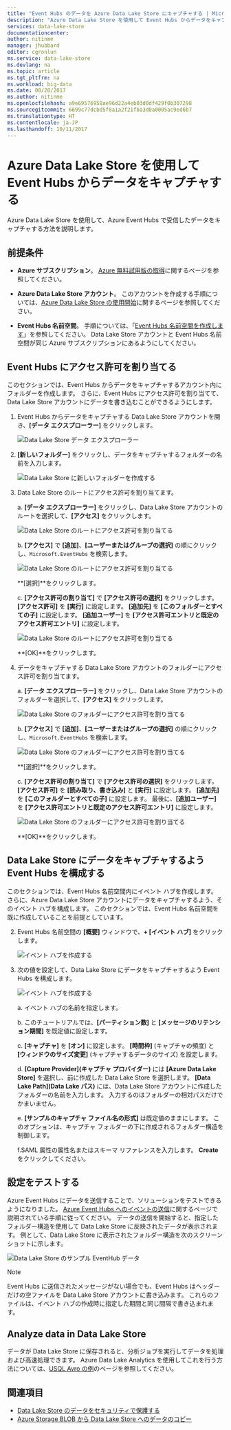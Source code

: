 ```yaml
---
title: "Event Hubs のデータを Azure Data Lake Store にキャプチャする | Microsoft Docs"
description: "Azure Data Lake Store を使用して Event Hubs からデータをキャプチャします"
services: data-lake-store
documentationcenter: 
author: nitinme
manager: jhubbard
editor: cgronlun
ms.service: data-lake-store
ms.devlang: na
ms.topic: article
ms.tgt_pltfrm: na
ms.workload: big-data
ms.date: 08/28/2017
ms.author: nitinme
ms.openlocfilehash: a9e69576958ae96d22a4eb03d0df429f0b307298
ms.sourcegitcommit: 6699c77dcbd5f8a1a2f21fba3d0a0005ac9ed6b7
ms.translationtype: HT
ms.contentlocale: ja-JP
ms.lasthandoff: 10/11/2017
---
```

# <a name="use-azure-data-lake-store-to-capture-data-from-event-hubs"></a>Azure Data Lake Store を使用して Event Hubs からデータをキャプチャする

Azure Data Lake Store を使用して、Azure Event Hubs で受信したデータをキャプチャする方法を説明します。

## <a name="prerequisites"></a>前提条件

* **Azure サブスクリプション**。 [Azure 無料試用版の取得](https://azure.microsoft.com/pricing/free-trial/)に関するページを参照してください。

* **Azure Data Lake Store アカウント**。 このアカウントを作成する手順については、[Azure Data Lake Store の使用開始](data-lake-store-get-started-portal.md)に関するページを参照してください。

*  **Event Hubs 名前空間**。 手順については、「[Event Hubs 名前空間を作成します](../event-hubs/event-hubs-create.md#create-an-event-hubs-namespace)」を参照してください。 Data Lake Store アカウントと Event Hubs 名前空間が同じ Azure サブスクリプションにあるようにしてください。


## <a name="assign-permissions-to-event-hubs"></a>Event Hubs にアクセス許可を割り当てる

このセクションでは、Event Hubs からデータをキャプチャするアカウント内にフォルダーを作成します。 さらに、Event Hubs にアクセス許可を割り当てて、Data Lake Store アカウントにデータを書き込むことができるようにします。 

1. Event Hubs からデータをキャプチャする Data Lake Store アカウントを開き、**[データ エクスプローラー]** をクリックします。

    ![Data Lake Store データ エクスプローラー](./media/data-lake-store-archive-eventhub-capture/data-lake-store-open-data-explorer.png "Data Lake Store データ エクスプローラー")

2.  **[新しいフォルダー]** をクリックし、データをキャプチャするフォルダーの名前を入力します。

    ![Data Lake Store に新しいフォルダーを作成する](./media/data-lake-store-archive-eventhub-capture/data-lake-store-create-new-folder.png "Data Lake Store に新しいフォルダーを作成する")

3. Data Lake Store のルートにアクセス許可を割り当てます。 

    a. **[データ エクスプローラー]** をクリックし、Data Lake Store アカウントのルートを選択して、**[アクセス]** をクリックします。

    ![Data Lake Store のルートにアクセス許可を割り当てる](./media/data-lake-store-archive-eventhub-capture/data-lake-store-assign-permissions-to-root.png "Data Lake Store のルートにアクセス許可を割り当てる")

    b. **[アクセス]** で **[追加]**、**[ユーザーまたはグループの選択]** の順にクリックし、`Microsoft.EventHubs` を検索します。 

    ![Data Lake Store のルートにアクセス許可を割り当てる](./media/data-lake-store-archive-eventhub-capture/data-lake-store-assign-eventhub-sp.png "Data Lake Store のルートにアクセス許可を割り当てる")
    
    **[選択]**をクリックします。

    c. **[アクセス許可の割り当て]** で **[アクセス許可の選択]** をクリックします。 **[アクセス許可]** を **[実行]** に設定します。 **[追加先]** を **[このフォルダーとすべての子]** に設定します。 **[追加ユーザー]** を **[アクセス許可エントリと既定のアクセス許可エントリ]** に設定します。

    ![Data Lake Store のルートにアクセス許可を割り当てる](./media/data-lake-store-archive-eventhub-capture/data-lake-store-assign-eventhub-sp1.png "Data Lake Store のルートにアクセス許可を割り当てる")

    **[OK]**をクリックします。

4. データをキャプチャする Data Lake Store アカウントのフォルダーにアクセス許可を割り当てます。

    a. **[データ エクスプローラー]** をクリックし、Data Lake Store アカウントのフォルダーを選択して、**[アクセス]** をクリックします。

    ![Data Lake Store のフォルダーにアクセス許可を割り当てる](./media/data-lake-store-archive-eventhub-capture/data-lake-store-assign-permissions-to-folder.png "Data Lake Store のフォルダーにアクセス許可を割り当てる")

    b. **[アクセス]** で **[追加]**、**[ユーザーまたはグループの選択]** の順にクリックし、`Microsoft.EventHubs` を検索します。 

    ![Data Lake Store のフォルダーにアクセス許可を割り当てる](./media/data-lake-store-archive-eventhub-capture/data-lake-store-assign-eventhub-sp.png "Data Lake Store のフォルダーにアクセス許可を割り当てる")
    
    **[選択]**をクリックします。

    c. **[アクセス許可の割り当て]** で **[アクセス許可の選択]** をクリックします。 **[アクセス許可]** を **[読み取り、書き込み]** と **[実行]** に設定します。 **[追加先]** を **[このフォルダーとすべての子]** に設定します。 最後に、**[追加ユーザー]** を **[アクセス許可エントリと既定のアクセス許可エントリ]** に設定します。

    ![Data Lake Store のフォルダーにアクセス許可を割り当てる](./media/data-lake-store-archive-eventhub-capture/data-lake-store-assign-eventhub-sp-folder.png "Data Lake Store のフォルダーにアクセス許可を割り当てる")
    
    **[OK]**をクリックします。 

## <a name="configure-event-hubs-to-capture-data-to-data-lake-store"></a>Data Lake Store にデータをキャプチャするよう Event Hubs を構成する

このセクションでは、Event Hubs 名前空間内にイベント ハブを作成します。 さらに、Azure Data Lake Store アカウントにデータをキャプチャするよう、そのイベント ハブを構成します。 このセクションでは、Event Hubs 名前空間を既に作成していることを前提としています。

2. Event Hubs 名前空間の **[概要]** ウィンドウで、**+ [イベント ハブ]** をクリックします。

    ![イベント ハブを作成する](./media/data-lake-store-archive-eventhub-capture/data-lake-store-create-event-hub.png "イベント ハブを作成する")

3. 次の値を設定して、Data Lake Store にデータをキャプチャするよう Event Hubs を構成します。

    ![イベント ハブを作成する](./media/data-lake-store-archive-eventhub-capture/data-lake-store-configure-eventhub.png "イベント ハブを作成する")

    a. イベント ハブの名前を指定します。
    
    b. このチュートリアルでは、**[パーティション数]** と **[メッセージのリテンション期間]** を既定値に設定します。
    
    c. **[キャプチャ]** を **[オン]** に設定します。 **[時間枠]** (キャプチャの頻度) と **[ウィンドウのサイズ変更]** (キャプチャするデータのサイズ) を設定します。 
    
    d. **[Capture Provider]\(キャプチャ プロバイダー\)** には **[Azure Data Lake Store]** を選択し、前に作成した Data Lake Store を選択します。 **[Data Lake Path]\(Data Lake パス\)** には、Data Lake Store アカウントに作成したフォルダーの名前を入力します。 入力するのはフォルダーの相対パスだけでかまいません。

    e. **[サンプルのキャプチャ ファイル名の形式]** は既定値のままにします。 このオプションは、キャプチャ フォルダーの下に作成されるフォルダー構造を制御します。

    f.SAML 属性の属性名またはスキーマ リファレンスを入力します。 **Create** をクリックしてください。

## <a name="test-the-setup"></a>設定をテストする

Azure Event Hubs にデータを送信することで、ソリューションをテストできるようになりました。 [Azure Event Hubs へのイベントの送信](../event-hubs/event-hubs-dotnet-framework-getstarted-send.md)に関するページで説明されている手順に従ってください。 データの送信を開始すると、指定したフォルダー構造を使用して Data Lake Store に反映されたデータが表示されます。 例として、Data Lake Store に表示されたフォルダー構造を次のスクリーンショットに示します。

![Data Lake Store のサンプル EventHub データ](./media/data-lake-store-archive-eventhub-capture/data-lake-store-eventhub-data-sample.png "Data Lake Store のサンプル EventHub データ")

> [!NOTE]
> Event Hubs に送信されたメッセージがない場合でも、Event Hubs はヘッダーだけの空ファイルを Data Lake Store アカウントに書き込みます。 これらのファイルは、イベント ハブの作成時に指定した期間と同じ間隔で書き込まれます。
> 
>

## <a name="analyze-data-in-data-lake-store"></a>Analyze data in Data Lake Store

データが Data Lake Store に保存されると、分析ジョブを実行してデータを処理および高速処理できます。 Azure Data Lake Analytics を使用してこれを行う方法については、[USQL Avro の例](https://github.com/Azure/usql/tree/master/Examples/AvroExamples)のページを参照してください。
  

## <a name="see-also"></a>関連項目
* [Data Lake Store のデータをセキュリティで保護する](data-lake-store-secure-data.md)
* [Azure Storage BLOB から Data Lake Store へのデータのコピー](data-lake-store-copy-data-azure-storage-blob.md)
